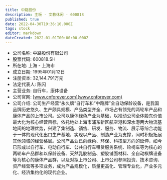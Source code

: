 ```yaml
---
title: 中路股份
description: 主板 - 文教休闲 - 600818
published: true
date: 2022-04-30T19:36:10.000Z
tags: stock
editor: markdown
dateCreated: 2022-01-01T00:00:00.000Z
---
```


- 公司名称: 中路股份有限公司
- 股票代码: 600818.SH
- 所在地: 上海 - 上海市
- 成立日期: 1995年01月12日
- 注册资本: 32,144.791万元
- 法定代表人: 陈闪
- 主营业务: 自行车，康体设备
- 公司官网: [www.cnforever.com](www.cnforever.com)
- 公司介绍: 公司生产经营“永久牌”自行车和“中路牌”全自动保龄设备，是我国品牌历史悠久、生产颇具规模、产品类型齐全、市场占有领先的两轮车产品和康体产品的上市公司。公司以康体绿色产业为基础，以推动公司全体股东价值最大化为核心经营目标，依托地处上海市浦东新区航空港和深水港两大物流基地间的地理优势，兴建了集制造、销售、研发、服务、物流、展示等综合功能于一体的现代化出口生产基地，实现以产品、制造产业为支撑，同时积极拓展其他领域的经营格局。公司产品业已向绿色、环保、科技型方向的延伸，如今已形成以自行车、电动自行车、公共自行车租赁服务系统、轮椅车等为核心的两轮车产品群和以保龄设备、天然乳胶制品、塑胶铺面材料、全自动棋牌设备等为核心的康体产品群，以及对拟上市公司、上市公司参照投资、技术咨询、资产经营等多项业务，成为产品规模化，质量更高化、管理专业化，产业多元化、经济集约化的现代企业。


